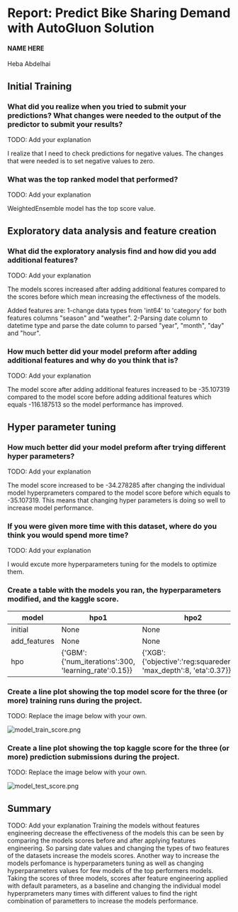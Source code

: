 # Report: Predict Bike Sharing Demand with AutoGluon Solution
#### NAME HERE
Heba Abdelhai
## Initial Training
### What did you realize when you tried to submit your predictions? What changes were needed to the output of the predictor to submit your results?
TODO: Add your explanation

I realize that I need to check predictions for negative values.
The changes that were needed is to set negative values to zero.

### What was the top ranked model that performed?
TODO: Add your explanation

WeightedEnsemble model has the top score value.

## Exploratory data analysis and feature creation
### What did the exploratory analysis find and how did you add additional features?
TODO: Add your explanation

The models scores increased after adding additional features compared to the scores before which mean increasing the effectivness of the models.
 
Added features are:
1-change data types from 'int64' to 'category' for both features columns "season" and "weather".
2-Parsing date column to datetime type and parse the date column to parsed "year", "month", "day" and "hour".


### How much better did your model preform after adding additional features and why do you think that is?
TODO: Add your explanation

The model score after adding additional features increased to be -35.107319 compared to the model score before adding additional features which equals -116.187513 so the model performance has improved.



## Hyper parameter tuning
### How much better did your model preform after trying different hyper parameters?
TODO: Add your explanation

The model score increased to be -34.278285 after changing the individual model hyperprameters compared to the model score before which equals to -35.107319. This means that changing hyper parameters is doing so well to increase model performance.

 
### If you were given more time with this dataset, where do you think you would spend more time?
TODO: Add your explanation

I would excute more hyperparameters tuning for the models to optimize them.

### Create a table with the models you ran, the hyperparameters modified, and the kaggle score.
|model|hpo1|hpo2|hpo3|score|
|--|--|--|--|--|
|initial|None|None|None|1.38918|
|add_features|None|None|None|0.0.47469|
|hpo|{'GBM':{'num_iterations':300, 'learning_rate':0.15}}|{'XGB':{'objective':'reg:squarederror', 'max_depth':8, 'eta':0.37}}|{'CAT':{'depth':10,'learning_rate':0.11}}|0.52957|

### Create a line plot showing the top model score for the three (or more) training runs during the project.

TODO: Replace the image below with your own.

![model_train_score.png](img/model_train_score.png)

### Create a line plot showing the top kaggle score for the three (or more) prediction submissions during the project.

TODO: Replace the image below with your own.

![model_test_score.png](img/model_test_score.png)

## Summary
TODO: Add your explanation
Training the models without features engineering decrease the effectiveness of the models this can be seen by comparing the models scores before and after applying features engineering. So parsing date values and changing the types of two features of the datasets increase the models scores. Another way to increase the models perfomance is hyperparameters tuning as well as changing hyperparameters values for few models of the top performers models. Taking the scores of three models, scores after feature engineering applied with default parameters, as a baseline and changing the individual model hyperprameters many times with different values to find the right combination of parametters to increase the models performance. 
